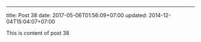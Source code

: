 ---
title: Post 38
date: 2017-05-06T01:56:09+07:00
updated: 2014-12-04T15:04:07+07:00

This is content of post 38
